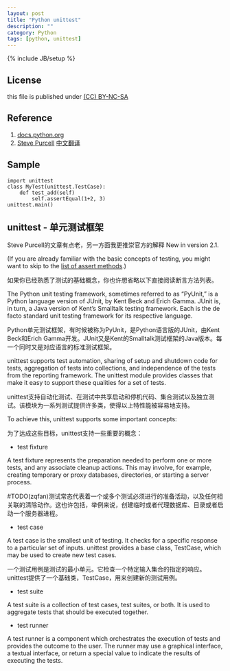```yaml
---
layout: post
title: "Python unittest"
description: ""
category: Python
tags: [python, unittest]
---
```

{% include JB/setup %}
## License
this file is published under [(CC) BY-NC-SA](http://creativecommons.org/licenses/by-nc-sa/3.0/)

## Reference
1. [docs.python.org](docs.python.org/2/library/unittest.html)
1. [Steve Purcell](http://pyunit.sourceforge.net/pyunit.html) [中文翻译](http://pyunit.sourceforge.net/pyunit_cn.html)


## Sample

    import unittest
    class MyTest(unittest.TestCase):
        def test_add(self)
            self.assertEqual(1+2, 3)
    unittest.main()

## unittest - 单元测试框架
Steve Purcell的文章有点老，另一方面我更推崇官方的解释
New in version 2.1.

(If you are already familiar with the basic concepts of testing, you might want to skip to the [list of assert methods](http://docs.python.org/2/library/unittest.html#assert-methods).)

如果你已经熟悉了测试的基础概念，你也许想省略以下直接阅读断言方法列表。

The Python unit testing framework, sometimes referred to as “PyUnit,” is a Python language version of JUnit, by Kent Beck and Erich Gamma. JUnit is, in turn, a Java version of Kent’s Smalltalk testing framework. Each is the de facto standard unit testing framework for its respective language.

Python单元测试框架，有时候被称为PyUnit，是Python语言版的JUnit，由Kent Beck和Erich Gamma开发。JUnit又是Kent的Smalltalk测试框架的Java版本。每一个同时又是对应语言的标准测试框架。

unittest supports test automation, sharing of setup and shutdown code for tests, aggregation of tests into collections, and independence of the tests from the reporting framework. The unittest module provides classes that make it easy to support these qualities for a set of tests.

unittest支持自动化测试、在测试中共享启动和停机代码、集合测试以及独立测试。该模块为一系列测试提供许多类，使得以上特性能被容易地支持。

To achieve this, unittest supports some important concepts:

为了达成这些目标，unittest支持一些重要的概念：

* test fixture

A test fixture represents the preparation needed to perform one or more tests, and any associate cleanup actions. This may involve, for example, creating temporary or proxy databases, directories, or starting a server process.

#TODO(zqfan)测试常态代表着一个或多个测试必须进行的准备活动，以及任何相关联的清除动作。这也许包括，举例来说，创建临时或者代理数据库、目录或者启动一个服务器进程。

* test case

A test case is the smallest unit of testing. It checks for a specific response to a particular set of inputs. unittest provides a base class, TestCase, which may be used to create new test cases.

一个测试用例是测试的最小单元。它检查一个特定输入集合的指定的响应。unittest提供了一个基础类，TestCase，用来创建新的测试用例。

* test suite

A test suite is a collection of test cases, test suites, or both. It is used to aggregate tests that should be executed together.

* test runner

A test runner is a component which orchestrates the execution of tests and provides the outcome to the user. The runner may use a graphical interface, a textual interface, or return a special value to indicate the results of executing the tests. 
